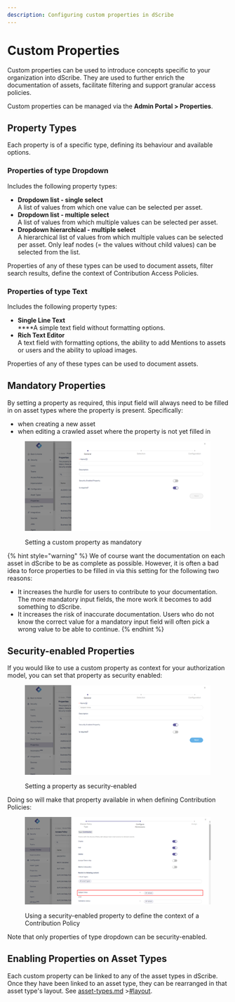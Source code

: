 ```yaml
---
description: Configuring custom properties in dScribe
---
```


# Custom Properties

Custom properties can be used to introduce concepts specific to your organization into dScribe. They are used to further enrich the documentation of assets, facilitate filtering and support granular access policies.

Custom properties can be managed via the **Admin Portal > Properties**.

## Property Types

Each property is of a specific type, defining its behaviour and available options. &#x20;

### Properties of type Dropdown

Includes the following property types:

* **Dropdown list - single select**\
  A list of values from which one value can be selected per asset.&#x20;
* **Dropdown list - multiple select**\
  A list of values from which multiple values can be selected per asset.&#x20;
* **Dropdown hierarchical - multiple select**\
  A hierarchical list of values from which multiple values can be selected per asset. Only leaf nodes (= the values without child values) can be selected from the list.

Properties of any of these types can be used to document assets, filter search results, define the context of Contribution Access Policies.

### Properties of type Text

Includes the following property types:

* **Single Line Text**\
  ****A simple text field without formatting options.
* **Rich Text Editor**\
  A text field with formatting options, the ability to add Mentions to assets or users and the ability to upload images.&#x20;

Properties of any of these types can be used to document assets.&#x20;

## Mandatory Properties

By setting a property as required, this input field will always need to be filled in on asset types where the property is present. Specifically:

* when creating a new asset
* when editing a crawled asset where the property is not yet filled in

<figure><img src="../.gitbook/assets/image (1).png" alt=""><figcaption><p>Setting a custom property as mandatory</p></figcaption></figure>

{% hint style="warning" %}
We of course want the documentation on each asset in dScribe to be as complete as possible. However, it is often a bad idea to force properties to be filled in via this setting for the following two reasons:

* It increases the hurdle for users to contribute to your documentation. The more mandatory input fields, the more work it becomes to add something to dScribe.
* It increases the risk of inaccurate documentation. Users who do not know the correct value for a mandatory input field will often pick a wrong value to be able to continue.   &#x20;
{% endhint %}

## Security-enabled Properties

If you would like to use a custom property as context for your authorization model, you can set that property as security enabled:

<figure><img src="../.gitbook/assets/image (5).png" alt=""><figcaption><p>Setting a property as security-enabled</p></figcaption></figure>

&#x20;Doing so will make that property available in when defining Contribution Policies:

<figure><img src="../.gitbook/assets/image (6).png" alt=""><figcaption><p>Using a security-enabled property to define the context of a Contribution Policy</p></figcaption></figure>

Note that only properties of type dropdown can be security-enabled.

## Enabling Properties on Asset Types&#x20;

Each custom property can be linked to any of the asset types in dScribe. Once they have been linked to an asset type, they can be rearranged in that asset type's layout. See [asset-types.md](asset-types.md "mention") >[#layout](asset-types.md#layout "mention").

